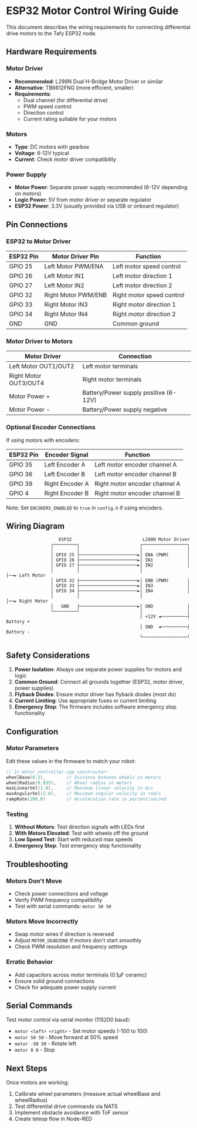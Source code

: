# ESP32 Motor Control Wiring Guide

This document describes the wiring requirements for connecting differential drive motors to the Tafy ESP32 node.

## Hardware Requirements

### Motor Driver

- **Recommended**: L298N Dual H-Bridge Motor Driver or similar
- **Alternative**: TB6612FNG (more efficient, smaller)
- **Requirements**:
  - Dual channel (for differential drive)
  - PWM speed control
  - Direction control
  - Current rating suitable for your motors

### Motors

- **Type**: DC motors with gearbox
- **Voltage**: 6-12V typical
- **Current**: Check motor driver compatibility

### Power Supply

- **Motor Power**: Separate power supply recommended (6-12V depending on motors)
- **Logic Power**: 5V from motor driver or separate regulator
- **ESP32 Power**: 3.3V (usually provided via USB or onboard regulator)

## Pin Connections

### ESP32 to Motor Driver

| ESP32 Pin | Motor Driver Pin | Function |
|-----------|------------------|----------|
| GPIO 25   | Left Motor PWM/ENA | Left motor speed control |
| GPIO 26   | Left Motor IN1 | Left motor direction 1 |
| GPIO 27   | Left Motor IN2 | Left motor direction 2 |
| GPIO 32   | Right Motor PWM/ENB | Right motor speed control |
| GPIO 33   | Right Motor IN3 | Right motor direction 1 |
| GPIO 34   | Right Motor IN4 | Right motor direction 2 |
| GND       | GND | Common ground |

### Motor Driver to Motors

| Motor Driver | Connection |
|--------------|------------|
| Left Motor OUT1/OUT2 | Left motor terminals |
| Right Motor OUT3/OUT4 | Right motor terminals |
| Motor Power + | Battery/Power supply positive (6-12V) |
| Motor Power - | Battery/Power supply negative |

### Optional Encoder Connections

If using motors with encoders:

| ESP32 Pin | Encoder Signal | Function |
|-----------|----------------|----------|
| GPIO 35   | Left Encoder A | Left motor encoder channel A |
| GPIO 36   | Left Encoder B | Left motor encoder channel B |
| GPIO 39   | Right Encoder A | Right motor encoder channel A |
| GPIO 4    | Right Encoder B | Right motor encoder channel B |

Note: Set `ENCODERS_ENABLED` to `true` in `config.h` if using encoders.

## Wiring Diagram

```text
                    ESP32                           L298N Motor Driver
                 ┌─────────┐                       ┌─────────────────┐
                 │         │                       │                 │
                 │ GPIO 25 ├──────────────────────►│ ENA (PWM)       │
                 │ GPIO 26 ├──────────────────────►│ IN1             │
                 │ GPIO 27 ├──────────────────────►│ IN2             │
                 │         │                       │                 │──► Left Motor
                 │ GPIO 32 ├──────────────────────►│ ENB (PWM)       │
                 │ GPIO 33 ├──────────────────────►│ IN3             │
                 │ GPIO 34 ├──────────────────────►│ IN4             │
                 │         │                       │                 │──► Right Motor
                 │   GND   ├──────────────────────►│ GND             │
                 └─────────┘                       │                 │
                                                   │ +12V ◄──────────┤ Battery +
                                                   │ GND  ◄──────────┤ Battery -
                                                   └─────────────────┘
```

## Safety Considerations

1. **Power Isolation**: Always use separate power supplies for motors and logic
2. **Common Ground**: Connect all grounds together (ESP32, motor driver, power supplies)
3. **Flyback Diodes**: Ensure motor driver has flyback diodes (most do)
4. **Current Limiting**: Use appropriate fuses or current limiting
5. **Emergency Stop**: The firmware includes software emergency stop functionality

## Configuration

### Motor Parameters

Edit these values in the firmware to match your robot:

```cpp
// In motor_controller.cpp constructor:
wheelBase(0.2),        // Distance between wheels in meters
wheelRadius(0.035),    // Wheel radius in meters
maxLinearVel(1.0),     // Maximum linear velocity in m/s
maxAngularVel(2.0),    // Maximum angular velocity in rad/s
rampRate(200.0)        // Acceleration rate in percent/second
```

### Testing

1. **Without Motors**: Test direction signals with LEDs first
2. **With Motors Elevated**: Test with wheels off the ground
3. **Low Speed Test**: Start with reduced max speeds
4. **Emergency Stop**: Test emergency stop functionality

## Troubleshooting

### Motors Don't Move

- Check power connections and voltage
- Verify PWM frequency compatibility
- Test with serial commands: `motor 50 50`

### Motors Move Incorrectly

- Swap motor wires if direction is reversed
- Adjust `MOTOR_DEADZONE` if motors don't start smoothly
- Check PWM resolution and frequency settings

### Erratic Behavior

- Add capacitors across motor terminals (0.1µF ceramic)
- Ensure solid ground connections
- Check for adequate power supply current

## Serial Commands

Test motor control via serial monitor (115200 baud):

- `motor <left> <right>` - Set motor speeds (-100 to 100)
- `motor 50 50` - Move forward at 50% speed
- `motor -50 50` - Rotate left
- `motor 0 0` - Stop

## Next Steps

Once motors are working:

1. Calibrate wheel parameters (measure actual wheelBase and wheelRadius)
2. Test differential drive commands via NATS
3. Implement obstacle avoidance with ToF sensor
4. Create teleop flow in Node-RED
